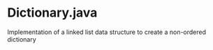 # Dictionary.java
Implementation of a linked list data structure to create a non-ordered dictionary

